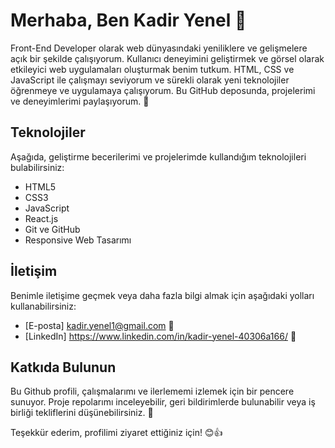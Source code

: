 # Merhaba, Ben Kadir Yenel 👋

 Front-End Developer olarak web dünyasındaki yeniliklere ve gelişmelere açık bir şekilde çalışıyorum. Kullanıcı deneyimini geliştirmek ve görsel olarak etkileyici web uygulamaları oluşturmak benim tutkum. 
 HTML, CSS ve JavaScript ile çalışmayı seviyorum ve sürekli olarak yeni teknolojiler öğrenmeye ve uygulamaya çalışıyorum. Bu GitHub deposunda, projelerimi ve deneyimlerimi paylaşıyorum. 🚀

## Teknolojiler

Aşağıda, geliştirme becerilerimi ve projelerimde kullandığım teknolojileri bulabilirsiniz:

- HTML5
- CSS3 
- JavaScript 
- React.js
- Git ve GitHub
- Responsive Web Tasarımı

## İletişim

Benimle iletişime geçmek veya daha fazla bilgi almak için aşağıdaki yolları kullanabilirsiniz:

- [E-posta]  kadir.yenel1@gmail.com 📧
- [LinkedIn] https://www.linkedin.com/in/kadir-yenel-40306a166/ 💼


## Katkıda Bulunun

Bu Github profili, çalışmalarımı ve ilerlememi izlemek için bir pencere sunuyor. Proje repolarımı inceleyebilir, geri bildirimlerde bulunabilir veya iş birliği tekliflerini düşünebilirsiniz. 🤝

Teşekkür ederim, profilimi ziyaret ettiğiniz için! 😊👍
